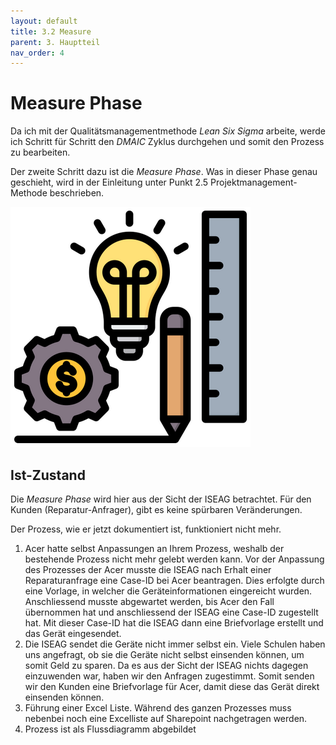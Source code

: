 ```yaml
---
layout: default
title: 3.2 Measure
parent: 3. Hauptteil
nav_order: 4
---
```

# Measure Phase

Da ich mit der Qualitätsmanagementmethode *Lean Six Sigma* arbeite, werde ich Schritt für Schritt den *DMAIC* Zyklus durchgehen und somit den Prozess zu bearbeiten. 

Der zweite Schritt dazu ist die *Measure Phase*. Was in dieser Phase genau geschieht, wird in der Einleitung unter Punkt 2.5 Projektmanagement-Methode beschrieben.

![Measure](../../ressources/bilder/rsz_design-process.png)

## Ist-Zustand

Die *Measure Phase* wird hier aus der Sicht der ISEAG betrachtet. Für den Kunden (Reparatur-Anfrager), gibt es keine spürbaren Veränderungen.

Der Prozess, wie er jetzt dokumentiert ist, funktioniert nicht mehr. 
1. Acer hatte selbst Anpassungen an Ihrem Prozess, weshalb der bestehende Prozess nicht mehr gelebt werden kann.
		Vor der Anpassung des Prozesses der Acer musste die ISEAG nach Erhalt einer Reparaturanfrage eine Case-ID bei Acer beantragen. Dies erfolgte durch eine Vorlage, in welcher die Geräteinformationen eingereicht wurden. Anschliessend musste abgewartet werden, bis Acer den Fall übernommen hat und anschliessend der ISEAG eine Case-ID zugestellt hat. Mit dieser Case-ID hat die ISEAG dann eine Briefvorlage erstellt und das Gerät eingesendet.
2. Die ISEAG sendet die Geräte nicht immer selbst ein.
		Viele Schulen haben uns angefragt, ob sie die Geräte nicht selbst einsenden können, um somit Geld zu sparen. Da es aus der Sicht der ISEAG nichts dagegen einzuwenden war, haben wir den Anfragen zugestimmt. Somit senden wir den Kunden eine Briefvorlage für Acer, damit diese das Gerät direkt einsenden können.
3. Führung einer Excel Liste.
		Während des ganzen Prozesses muss nebenbei noch eine Excelliste auf Sharepoint nachgetragen werden.
4. Prozess ist als Flussdiagramm abgebildet